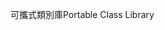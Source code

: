 <span data-ttu-id="5ee62-101">可攜式類別庫</span><span class="sxs-lookup"><span data-stu-id="5ee62-101">Portable Class Library</span></span>